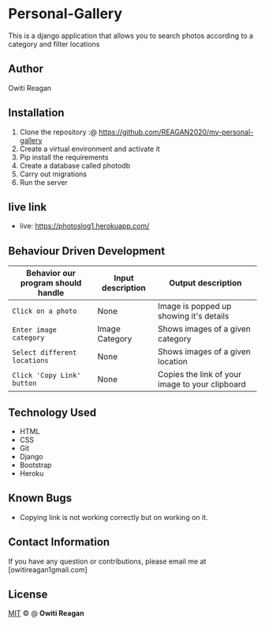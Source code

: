 # Personal-Gallery

This is a django application that allows you to search photos according to a category and filter locations

## Author
Owiti Reagan


## Installation

1. Clone the repository  :@ https://github.com/REAGAN2020/my-personal-gallery
2. Create a virtual environment and activate it
3. Pip install the requirements
4. Create a database called photodb
5. Carry out migrations
6. Run the server

## live link
- live: https://photoslog1.herokuapp.com/

## Behaviour Driven Development

| Behavior our program should handle | Input description |  Output description
| --- | --- | --- |
| `Click on a photo` | None | Image is popped up showing it's details
| `Enter image category` | Image Category |  Shows images of a given category
| `Select different locations` | None |  Shows images of a given location
| `Click 'Copy Link' button` | None |  Copies the link of your image to your clipboard


## Technology Used
- HTML
- CSS
- Git
- Django
- Bootstrap
- Heroku

## Known Bugs

- Copying link is not working correctly but on working on it.

## Contact Information

If you have any question or contributions, please email me at [owitireagan1gmail.com]


## License

[MIT](LICENSE.md) © @ **Owiti Reagan**